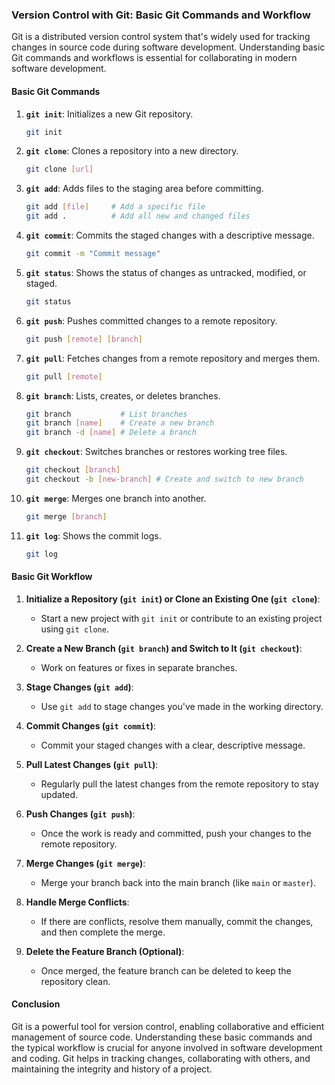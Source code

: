 ### Version Control with Git: Basic Git Commands and Workflow

Git is a distributed version control system that's widely used for tracking changes in source code during software development. Understanding basic Git commands and workflows is essential for collaborating in modern software development.

#### Basic Git Commands

1. **`git init`**: Initializes a new Git repository.
   ```bash
   git init
   ```

2. **`git clone`**: Clones a repository into a new directory.
   ```bash
   git clone [url]
   ```

3. **`git add`**: Adds files to the staging area before committing.
   ```bash
   git add [file]     # Add a specific file
   git add .          # Add all new and changed files
   ```

4. **`git commit`**: Commits the staged changes with a descriptive message.
   ```bash
   git commit -m "Commit message"
   ```

5. **`git status`**: Shows the status of changes as untracked, modified, or staged.
   ```bash
   git status
   ```

6. **`git push`**: Pushes committed changes to a remote repository.
   ```bash
   git push [remote] [branch]
   ```

7. **`git pull`**: Fetches changes from a remote repository and merges them.
   ```bash
   git pull [remote]
   ```

8. **`git branch`**: Lists, creates, or deletes branches.
   ```bash
   git branch           # List branches
   git branch [name]    # Create a new branch
   git branch -d [name] # Delete a branch
   ```

9. **`git checkout`**: Switches branches or restores working tree files.
   ```bash
   git checkout [branch]
   git checkout -b [new-branch] # Create and switch to new branch
   ```

10. **`git merge`**: Merges one branch into another.
    ```bash
    git merge [branch]
    ```

11. **`git log`**: Shows the commit logs.
    ```bash
    git log
    ```

#### Basic Git Workflow

1. **Initialize a Repository (`git init`) or Clone an Existing One (`git clone`)**:
   - Start a new project with `git init` or contribute to an existing project using `git clone`.

2. **Create a New Branch (`git branch`) and Switch to It (`git checkout`)**:
   - Work on features or fixes in separate branches.

3. **Stage Changes (`git add`)**:
   - Use `git add` to stage changes you've made in the working directory.

4. **Commit Changes (`git commit`)**:
   - Commit your staged changes with a clear, descriptive message.

5. **Pull Latest Changes (`git pull`)**:
   - Regularly pull the latest changes from the remote repository to stay updated.

6. **Push Changes (`git push`)**:
   - Once the work is ready and committed, push your changes to the remote repository.

7. **Merge Changes (`git merge`)**:
   - Merge your branch back into the main branch (like `main` or `master`).

8. **Handle Merge Conflicts**:
   - If there are conflicts, resolve them manually, commit the changes, and then complete the merge.

9. **Delete the Feature Branch (Optional)**:
   - Once merged, the feature branch can be deleted to keep the repository clean.

#### Conclusion

Git is a powerful tool for version control, enabling collaborative and efficient management of source code. Understanding these basic commands and the typical workflow is crucial for anyone involved in software development and coding. Git helps in tracking changes, collaborating with others, and maintaining the integrity and history of a project.